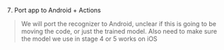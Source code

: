 

7. Port app to Android + Actions
> We will port the recognizer to Android, unclear if this is going to be moving the code, or just the trained model. Also need to make sure the model we use in stage 4 or 5 works on iOS